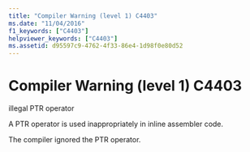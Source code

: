 ```yaml
---
title: "Compiler Warning (level 1) C4403"
ms.date: "11/04/2016"
f1_keywords: ["C4403"]
helpviewer_keywords: ["C4403"]
ms.assetid: d95597c9-4762-4f33-86e4-1d98f0e80d52
---
```

# Compiler Warning (level 1) C4403

illegal PTR operator

A PTR operator is used inappropriately in inline assembler code.

The compiler ignored the PTR operator.
